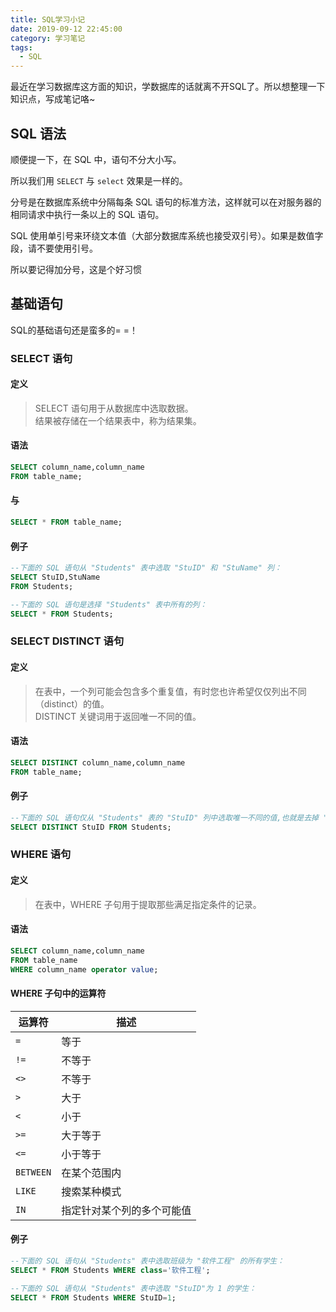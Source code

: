 ```yaml
---
title: SQL学习小记
date: 2019-09-12 22:45:00
category: 学习笔记
tags:
  - SQL
---
```


最近在学习数据库这方面的知识，学数据库的话就离不开SQL了。所以想整理一下知识点，写成笔记咯~

## SQL 语法

顺便提一下，在 SQL 中，语句不分大小写。

所以我们用 `SELECT` 与 `select` 效果是一样的。

分号是在数据库系统中分隔每条 SQL 语句的标准方法，这样就可以在对服务器的相同请求中执行一条以上的 SQL 语句。

SQL 使用单引号来环绕文本值（大部分数据库系统也接受双引号）。如果是数值字段，请不要使用引号。

所以要记得加分号，这是个好习惯

## 基础语句

SQL的基础语句还是蛮多的= =！

### SELECT 语句

#### 定义

> SELECT 语句用于从数据库中选取数据。  
> 结果被存储在一个结果表中，称为结果集。

#### 语法

```sql
SELECT column_name,column_name
FROM table_name;
```

#### 与

```sql
SELECT * FROM table_name;
```

#### 例子

```sql
--下面的 SQL 语句从 "Students" 表中选取 "StuID" 和 "StuName" 列：
SELECT StuID,StuName
FROM Students;

--下面的 SQL 语句是选择 "Students" 表中所有的列：
SELECT * FROM Students;
```

### SELECT DISTINCT 语句

#### 定义

> 在表中，一个列可能会包含多个重复值，有时您也许希望仅仅列出不同（distinct）的值。  
> DISTINCT 关键词用于返回唯一不同的值。

#### 语法

```sql
SELECT DISTINCT column_name,column_name
FROM table_name;
```

#### 例子

```sql
--下面的 SQL 语句仅从 "Students" 表的 "StuID" 列中选取唯一不同的值,也就是去掉 "StuID" 列重复值：
SELECT DISTINCT StuID FROM Students;
```

### WHERE 语句

#### 定义

> 在表中，WHERE 子句用于提取那些满足指定条件的记录。

#### 语法

```sql
SELECT column_name,column_name
FROM table_name
WHERE column_name operator value;
```

#### WHERE 子句中的运算符

|运算符|描述|
|---|---|
|`=`|等于|
|`!=`|不等于|
|`<>`|不等于|
|`>`|大于|
|`<`|小于|
|`>=`|大于等于|
|`<=`|小于等于|
|`BETWEEN`|在某个范围内|
|`LIKE`|搜索某种模式|
|`IN`|指定针对某个列的多个可能值|

#### 例子

```sql
--下面的 SQL 语句从 "Students" 表中选取班级为 "软件工程" 的所有学生：
SELECT * FROM Students WHERE class='软件工程';

--下面的 SQL 语句从 "Students" 表中选取 "StuID"为 1 的学生：
SELECT * FROM Students WHERE StuID=1;
```
